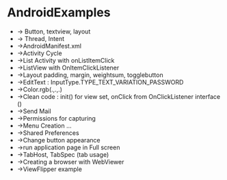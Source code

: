 # AndroidExamples
-  -> Button, textview, layout
-  -> Thread, Intent
-  ->AndroidManifest.xml
-  ->Activity Cycle
-  ->List Activity with onListItemClick
-  ->ListView with OnItemClickListener
-  ->Layout padding, margin, weightsum, togglebutton
-  ->EditText : InputType.TYPE_TEXT_VARIATION_PASSWORD
-  ->Color.rgb(.,.,.)
-  ->Clean code : init() for view set, onClick from OnClickListener interface () 
-  ->Send Mail
-  ->Permissions for capturing
-  ->Menu Creation ...
-  ->Shared Preferences
-  ->Change button appearance 
-  ->run application page in Full screen 
-  ->TabHost, TabSpec (tab usage)
-  ->Creating a browser with WebViewer
-  ->ViewFlipper example
